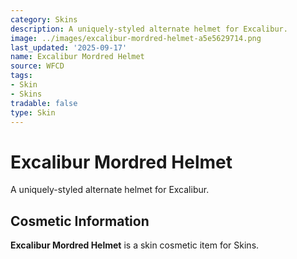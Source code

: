 ```yaml
---
category: Skins
description: A uniquely-styled alternate helmet for Excalibur.
image: ../images/excalibur-mordred-helmet-a5e5629714.png
last_updated: '2025-09-17'
name: Excalibur Mordred Helmet
source: WFCD
tags:
- Skin
- Skins
tradable: false
type: Skin
---
```


# Excalibur Mordred Helmet

A uniquely-styled alternate helmet for Excalibur.

## Cosmetic Information

**Excalibur Mordred Helmet** is a skin cosmetic item for Skins.

